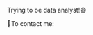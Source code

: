 Trying to be data analyst!😅 

📩To contact me: 
<!---
Arpiannn/Arpiannn is a ✨ special ✨ repository because its `README.md` (this file) appears on your GitHub profile.
You can click the Preview link to tahttps://github.com/Arpiannn/Arpiannn/tree/mainke a look at your changes.
--->
